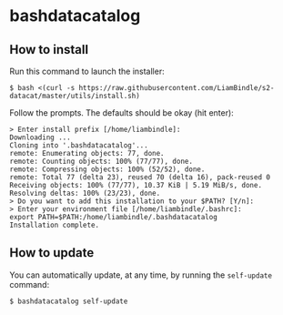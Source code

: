 # bashdatacatalog


## How to install

Run this command to launch the installer:
```console
$ bash <(curl -s https://raw.githubusercontent.com/LiamBindle/s2-datacat/master/utils/install.sh)
```

Follow the prompts. The defaults should be okay (hit enter):

```
> Enter install prefix [/home/liambindle]: 
Downloading ...
Cloning into '.bashdatacatalog'...
remote: Enumerating objects: 77, done.
remote: Counting objects: 100% (77/77), done.
remote: Compressing objects: 100% (52/52), done.
remote: Total 77 (delta 23), reused 70 (delta 16), pack-reused 0
Receiving objects: 100% (77/77), 10.37 KiB | 5.19 MiB/s, done.
Resolving deltas: 100% (23/23), done.
> Do you want to add this installation to your $PATH? [Y/n]: 
> Enter your environment file [/home/liambindle/.bashrc]: 
export PATH=$PATH:/home/liambindle/.bashdatacatalog
Installation complete.
```

## How to update

You can automatically update, at any time, by running the `self-update` command:

```console
$ bashdatacatalog self-update
```

